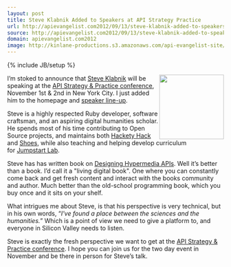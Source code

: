 ```yaml
---
layout: post
title: Steve Klabnik Added to Speakers at API Strategy Practice
url: http://apievangelist.com2012/09/13/steve-klabnik-added-to-speakers-at-api-strategy--conference/
source: http://apievangelist.com2012/09/13/steve-klabnik-added-to-speakers-at-api-strategy--conference/
domain: apievangelist.com2012
image: http://kinlane-productions.s3.amazonaws.com/api-evangelist-site/blog/steve-klabnik.jpeg
---
```

{% include JB/setup %}<p>
     <img src="https://s3.amazonaws.com/kinlane-productions/events/api-strategy-practice-conference/speakers/steve-klabnik.jpeg"  width="150" align="right" />
</p>
<p>
     I’m stoked to announce that <a title="Steve Klabnik" href="http://www.steveklabnik.com/">Steve Klabnik</a> will be speaking at the <a title="API Strategy &amp; Practice" href="http://www.apistrategyconference.com/speakers.php">API Strategy &amp; Practice conference</a>, November 1st &amp; 2nd in New York City. I just added him to the homepage and <a title="API Speakers" href="http://www.apistrategyconference.com/speakers.php">speaker line-up</a>.
</p>
<p>
     Steve is a highly respected Ruby developer, software craftsman, and an aspiring digital humanities scholar. He spends most of his time contributing to Open Source projects, and maintains both <a title="Hackety Hack" href="http://hackety.com/">Hackety Hack</a> and <a title="Shoes" href="http://shoesrb.com/">Shoes</a>, while also teaching and helping develop curriculum for <a title="JumpStart Labs" href="http://www.jumpstartlab.com/">Jumpstart Lab</a>.
</p>
<p>
     Steve has has written book on <a title="Designing Hypermedia APIs" href="http://designinghypermediaapis.com/">Designing Hypermedia APIs</a>. Well it’s better than a book. I’d call it a "living digital book". One where you can constantly come back and get fresh content and interact with the books community and author. Much better than the old-school programming book, which you buy once and it sits on your shelf.
</p>
<p>
     What intrigues me about Steve, is that his perspective is very technical, but in his own words, “<em>I've found a place between the sciences and the humanities.</em>” Which is a point of view we need to give a platform to, and everyone in Silicon Valley needs to listen.
</p>
<p>
     Steve is exactly the fresh perspective we want to get at the <a title="API Strategy &amp; Practice" href="http://www.apistrategyconference.com/speakers.php">API Strategy &amp; Practice conference</a>. I hope you can join us for the two day event in November and be there in person for Steve’s talk.
</p>
